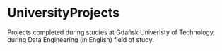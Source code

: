 # UniversityProjects

Projects completed during studies at Gdańsk Univeristy of Technology, during Data Engineering (in English) field of study.
